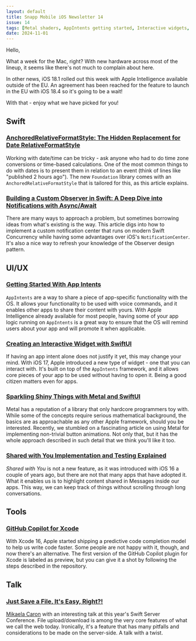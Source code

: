 ```yaml
---
layout: default
title: Snapp Mobile iOS Newsletter 14
issue: 14
tags: [Metal shaders, AppIntents getting started, Interactive widgets, Shared with You, Relative dates formatting]
date: 2024-11-01
---
```


Hello,

What a week for the Mac, right? With new hardware across most of the lineup, it seems like there's not much to complain about here.

In other news, iOS 18.1 rolled out this week with Apple Intelligence available outside of the EU. An agreement has been reached for the feature to launch in the EU with iOS 18.4 so it's going to be a wait!

With that - enjoy what we have picked for you!

## Swift

### [AnchoredRelativeFormatStyle: The Hidden Replacement for Date RelativeFormatStyle](https://alejandromp.com/development/blog/anchored-relative-format-style-the-hidden-replacement-for-date-relative-format-style/)

Working with date/time can be tricky - ask anyone who had to do time zone conversions or time-based calculations. One of the most common things to do with dates is to present them in relation to an event (think of lines like "published 2 hours ago"). The new `Foundation` library comes with an `AnchoredRelativeFormatStyle` that is tailored for this, as this article explains.

### [Building a Custom Observer in Swift: A Deep Dive into Notifications with Async/Await](https://swiftacademy.hashnode.dev/building-a-custom-observer-in-swift-a-deep-dive-into-notifications-with-asyncawait)

There are many ways to approach a problem, but sometimes borrowing ideas from what's existing is the way. This article digs into how to implement a custom notification center that runs on modern Swift Concurrency while having some advantages over iOS's `NotificationCenter`. It's also a nice way to refresh your knowledge of the Observer design pattern.

## UI/UX

### [Getting Started With App Intents](https://useyourloaf.com/blog/getting-started-with-app-intents/)

`AppIntents` are a way to share a piece of app-specific functionality with the OS. It allows your functionality to be used with voice commands, and it enables other apps to share their content with yours. With Apple Intelligence already available for most people, having some of your app logic running on `AppIntents` is a great way to ensure that the OS will remind users about your app and will promote it when applicable.

### [Creating an Interactive Widget with SwiftUI](https://www.createwithswift.com/creating-interactive-widget-swiftui/)

If having an app intent alone does not justify it yet, this may change your mind. With iOS 17, Apple introduced a new type of widget - one that you can interact with. It's built on top of the `AppIntents` framework, and it allows core pieces of your app to be used without having to open it. Being a good citizen matters even for apps.

### [Sparkling Shiny Things with Metal and SwiftUI](https://uvolchyk.medium.com/sparkling-shiny-things-with-metal-and-swiftui-cba69c730a24)

Metal has a reputation of a library that only hardcore programmers toy with. While some of the concepts require serious mathematical background, the basics are as approachable as any other Apple framework, should you be interested. Recently, we stumbled on a fascinating article on using Metal for implementing non-trivial button animations. Not only that, but it has the whole approach described in such detail that we think you'll like it too.

### [Shared with You Implementation and Testing Explained](https://www.avanderlee.com/swift/shared-with-you/)

_Shared with You_ is not a new feature, as it was introduced with iOS 16 a couple of years ago, but there are not that many apps that have adopted it. What it enables us is to highlight content shared in Messages inside our apps. This way, we can keep track of things without scrolling through long conversations.

## Tools

### [GitHub Copilot for Xcode](https://github.com/github/CopilotForXcode)

With Xcode 16, Apple started shipping a predictive code completion model to help us write code faster. Some people are not happy with it, though, and now there's an alternative. The first version of the GitHub Copilot plugin for Xcode is labeled as preview, but you can give it a shot by following the steps described in the repository.

## Talk

### [Just Save a File, It's Easy, Right?!](https://youtu.be/lHXjs3L2ads)

[Mikaela Caron](https://x.com/mikaela__caron) with an interesting talk at this year's Swift Server Conference. File upload/download is among the very core features of what we call the web today. Ironically, it's a feature that has many pitfalls and considerations to be made on the server-side. A talk with a twist.
